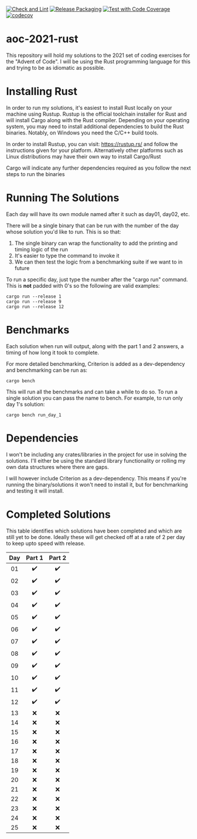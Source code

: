 [![Check and Lint](https://github.com/ForgottenMaster/aoc-2021/actions/workflows/check-and-lint.yaml/badge.svg)](https://github.com/ForgottenMaster/aoc-2021/actions/workflows/check-and-lint.yaml)
[![Release Packaging](https://github.com/ForgottenMaster/aoc-2021/actions/workflows/release-packaging.yaml/badge.svg)](https://github.com/ForgottenMaster/aoc-2021/actions/workflows/release-packaging.yaml)
[![Test with Code Coverage](https://github.com/ForgottenMaster/aoc-2021/actions/workflows/test.yaml/badge.svg)](https://github.com/ForgottenMaster/aoc-2021/actions/workflows/test.yaml)
[![codecov](https://codecov.io/gh/ForgottenMaster/aoc-2021/branch/main/graph/badge.svg?token=9PWKPRF1UW)](https://codecov.io/gh/ForgottenMaster/aoc-2021)

# aoc-2021-rust
This repository will hold my solutions to the 2021 set of coding exercises for the "Advent of Code". I will be using the Rust programming language for this and trying to be as idiomatic as possible.

# Installing Rust #
In order to run my solutions, it's easiest to install Rust locally on your machine using Rustup. Rustup is the official toolchain installer for Rust and will install Cargo along with the Rust compiler. Depending on your operating system, you may need to install additional dependencies to build the Rust binaries. Notably, on Windows you need the C/C++ build tools.

In order to install Rustup, you can visit: https://rustup.rs/ and follow the instructions given for your platform. Alternatively other platforms such as Linux distributions may have their own way to install Cargo/Rust

Cargo will indicate any further dependencies required as you follow the next steps to run the binaries

# Running The Solutions #
Each day will have its own module named after it such as day01, day02, etc.

There will be a single binary that can be run with the number of the day whose solution you'd like to run. This is so that:

1. The single binary can wrap the functionality to add the printing and timing logic of the run
2. It's easier to type the command to invoke it
3. We can then test the logic from a benchmarking suite if we want to in future

To run a specific day, just type the number after the "cargo run" command. This is **not** padded with 0's so the following are valid examples:

```
cargo run --release 1
cargo run --release 9
cargo run --release 12
```

# Benchmarks #
Each solution when run will output, along with the part 1 and 2 answers, a timing of how long it took to complete.

For more detailed benchmarking, Criterion is added as a dev-dependency and benchmarking can be run as:

```
cargo bench
```

This will run all the benchmarks and can take a while to do so. To run a single solution you can pass the name to bench. For example, to run only day 1's solution:

```
cargo bench run_day_1
```

# Dependencies #
I won't be including any crates/libraries in the project for use in solving the solutions. I'll either be using the standard library functionality or rolling my own data structures where there are gaps.

I will however include Criterion as a dev-dependency. This means if you're running the binary/solutions it won't need to install it, but for benchmarking and testing it will install.

# Completed Solutions #
This table identifies which solutions have been completed and which are still yet to be done. Ideally these will get checked off at a rate of 2 per day to keep upto speed with release.

|Day|Part 1|Part 2|
|:-:|:-:|:-:|
|01|:heavy_check_mark:|:heavy_check_mark:|
|02|:heavy_check_mark:|:heavy_check_mark:|
|03|:heavy_check_mark:|:heavy_check_mark:|
|04|:heavy_check_mark:|:heavy_check_mark:|
|05|:heavy_check_mark:|:heavy_check_mark:|
|06|:heavy_check_mark:|:heavy_check_mark:|
|07|:heavy_check_mark:|:heavy_check_mark:|
|08|:heavy_check_mark:|:heavy_check_mark:|
|09|:heavy_check_mark:|:heavy_check_mark:|
|10|:heavy_check_mark:|:heavy_check_mark:|
|11|:heavy_check_mark:|:heavy_check_mark:|
|12|:heavy_check_mark:|:heavy_check_mark:|
|13|:x:|:x:|
|14|:x:|:x:|
|15|:x:|:x:|
|16|:x:|:x:|
|17|:x:|:x:|
|18|:x:|:x:|
|19|:x:|:x:|
|20|:x:|:x:|
|21|:x:|:x:|
|22|:x:|:x:|
|23|:x:|:x:|
|24|:x:|:x:|
|25|:x:|:x:|
